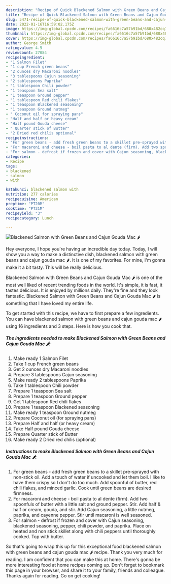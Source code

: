 ```yaml
---
description: "Recipe of Quick Blackened Salmon with Green Beans and Cajun Gouda Mac 🌶"
title: "Recipe of Quick Blackened Salmon with Green Beans and Cajun Gouda Mac 🌶"
slug: 5471-recipe-of-quick-blackened-salmon-with-green-beans-and-cajun-gouda-mac
date: 2022-01-16T16:59:02.175Z
image: https://img-global.cpcdn.com/recipes/fa6616c7a57b91bd/680x482cq70/blackened-salmon-with-green-beans-and-cajun-gouda-mac-recipe-main-photo.jpg
thumbnail: https://img-global.cpcdn.com/recipes/fa6616c7a57b91bd/680x482cq70/blackened-salmon-with-green-beans-and-cajun-gouda-mac-recipe-main-photo.jpg
cover: https://img-global.cpcdn.com/recipes/fa6616c7a57b91bd/680x482cq70/blackened-salmon-with-green-beans-and-cajun-gouda-mac-recipe-main-photo.jpg
author: George Smith
ratingvalue: 4.5
reviewcount: 27084
recipeingredient:
- "1 Salmon Filet"
- "1 cup French green beans"
- "2 ounces dry Macaroni noodles"
- "3 tablespoons Cajun seasoning"
- "2 tablespoons Paprika"
- "1 tablespoon Chili powder"
- "1 teaspoon Sea salt"
- "1 teaspoon Ground pepper"
- "1 tablespoon Red chili flakes"
- "1 teaspoon Blackened seasoning"
- "1 teaspoon Ground nutmeg"
- " Coconut oil for spraying pans"
- "Half and half or heavy cream"
- "Half pound Gouda cheese"
- " Quarter stick of Butter"
- "2 Dried red chilis optional"
recipeinstructions:
- "For green beans - add fresh green beans to a skillet pre-sprayed with non-stick oil. Add a touch of water if uncooked and let them boil. I like to have them crispy so I don&#39;t do too much. Add spoonful of butter, red chili flakes, and minced garlic. Cook until green beans are desired firmness."
- "For macaroni and cheese - boil pasta to al dente (firm). Add two spoonfuls of butter with a little salt and ground pepper. Stir. Add half &amp; half or cream, gouda, and stir. Add Cajun seasoning, a little nutmeg, paprika, and cayenne pepper. Stir until macaroni is well seasoned."
- "For salmon - defrost if frozen and cover with Cajun seasoning, blackened seasoning, pepper, chili powder, and paprika. Place on heated and non stick skillet along with chili peppers until thoroughly cooked. Top with butter."
categories:
- Recipe
tags:
- blackened
- salmon
- with

katakunci: blackened salmon with 
nutrition: 277 calories
recipecuisine: American
preptime: "PT20M"
cooktime: "PT31M"
recipeyield: "3"
recipecategory: Lunch

---
```



![Blackened Salmon with Green Beans and Cajun Gouda Mac 🌶](https://img-global.cpcdn.com/recipes/fa6616c7a57b91bd/680x482cq70/blackened-salmon-with-green-beans-and-cajun-gouda-mac-recipe-main-photo.jpg)

Hey everyone, I hope you're having an incredible day today. Today, I will show you a way to make a distinctive dish, blackened salmon with green beans and cajun gouda mac 🌶. It is one of my favorites. For mine, I'm gonna make it a bit tasty. This will be really delicious.



Blackened Salmon with Green Beans and Cajun Gouda Mac 🌶 is one of the most well liked of recent trending foods in the world. It's simple, it is fast, it tastes delicious. It is enjoyed by millions daily. They're fine and they look fantastic. Blackened Salmon with Green Beans and Cajun Gouda Mac 🌶 is something that I have loved my entire life.


To get started with this recipe, we have to first prepare a few ingredients. You can have blackened salmon with green beans and cajun gouda mac 🌶 using 16 ingredients and 3 steps. Here is how you cook that.

<!--inarticleads1-->

##### The ingredients needed to make Blackened Salmon with Green Beans and Cajun Gouda Mac 🌶:

1. Make ready 1 Salmon Filet
1. Take 1 cup French green beans
1. Get 2 ounces dry Macaroni noodles
1. Prepare 3 tablespoons Cajun seasoning
1. Make ready 2 tablespoons Paprika
1. Take 1 tablespoon Chili powder
1. Prepare 1 teaspoon Sea salt
1. Prepare 1 teaspoon Ground pepper
1. Get 1 tablespoon Red chili flakes
1. Prepare 1 teaspoon Blackened seasoning
1. Make ready 1 teaspoon Ground nutmeg
1. Prepare  Coconut oil (for spraying pans)
1. Prepare Half and half (or heavy cream)
1. Take Half pound Gouda cheese
1. Prepare  Quarter stick of Butter
1. Make ready 2 Dried red chilis (optional)




<!--inarticleads2-->

##### Instructions to make Blackened Salmon with Green Beans and Cajun Gouda Mac 🌶:

1. For green beans - add fresh green beans to a skillet pre-sprayed with non-stick oil. Add a touch of water if uncooked and let them boil. I like to have them crispy so I don&#39;t do too much. Add spoonful of butter, red chili flakes, and minced garlic. Cook until green beans are desired firmness.
1. For macaroni and cheese - boil pasta to al dente (firm). Add two spoonfuls of butter with a little salt and ground pepper. Stir. Add half &amp; half or cream, gouda, and stir. Add Cajun seasoning, a little nutmeg, paprika, and cayenne pepper. Stir until macaroni is well seasoned.
1. For salmon - defrost if frozen and cover with Cajun seasoning, blackened seasoning, pepper, chili powder, and paprika. Place on heated and non stick skillet along with chili peppers until thoroughly cooked. Top with butter.




So that's going to wrap this up for this exceptional food blackened salmon with green beans and cajun gouda mac 🌶 recipe. Thank you very much for reading. I am confident that you can make this at home. There's gonna be more interesting food at home recipes coming up. Don't forget to bookmark this page in your browser, and share it to your family, friends and colleague. Thanks again for reading. Go on get cooking!

